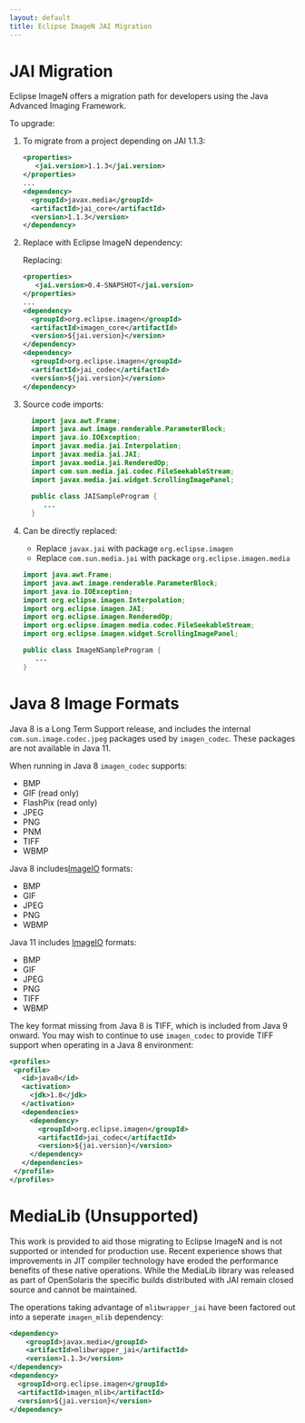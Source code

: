 ```yaml
---
layout: default
title: Eclipse ImageN JAI Migration
---
```

# JAI Migration

Eclipse ImageN offers a migration path for developers using the Java Advanced Imaging Framework.

To upgrade:

1. To migrate from a project depending on JAI 1.1.3:
   
   ```XML
   <properties>
      <jai.version>1.1.3</jai.version>
   </properties>
   ...
   <dependency>
     <groupId>javax.media</groupId>
     <artifactId>jai_core</artifactId>
     <version>1.1.3</version>
   </dependency>
   ```

2. Replace with Eclipse ImageN dependency:
   
   Replacing:
   
   ```XML
   <properties>
      <jai.version>0.4-SNAPSHOT</jai.version>
   </properties>
   ...
   <dependency>
     <groupId>org.eclipse.imagen</groupId>
     <artifactId>imagen_core</artifactId>
     <version>${jai.version}</version>
   </dependency>
   <dependency>
     <groupId>org.eclipse.imagen</groupId>
     <artifactId>jai_codec</artifactId>
     <version>${jai.version}</version>
   </dependency>
   ```

3. Source code imports:
   
   ```Java
     import java.awt.Frame;
     import java.awt.image.renderable.ParameterBlock;
     import java.io.IOException;
     import javax.media.jai.Interpolation;
     import javax.media.jai.JAI;
     import javax.media.jai.RenderedOp;
     import com.sun.media.jai.codec.FileSeekableStream;
     import javax.media.jai.widget.ScrollingImagePanel;
     
     public class JAISampleProgram {
        ...
     }
   ```

3. Can be directly replaced:
   
   * Replace `javax.jai` with package `org.eclipse.imagen`
   * Replace `com.sun.media.jai` with package `org.eclipse.imagen.media`
   
   ```Java
   import java.awt.Frame;
   import java.awt.image.renderable.ParameterBlock;
   import java.io.IOException;
   import org.eclipse.imagen.Interpolation;
   import org.eclipse.imagen.JAI;
   import org.eclipse.imagen.RenderedOp;
   import org.eclipse.imagen.media.codec.FileSeekableStream;
   import org.eclipse.imagen.widget.ScrollingImagePanel;

   public class ImageNSampleProgram {
      ...
   }
   ```

# Java 8 Image Formats

Java 8 is a Long Term Support release, and includes the internal `com.sun.image.codec.jpeg` packages used by `imagen_codec`. These packages are not available in Java 11.

When running in Java 8 `imagen_codec` supports:

* BMP
* GIF (read only)
* FlashPix (read only)
* JPEG
* PNG
* PNM
* TIFF
* WBMP

Java 8 includes[ImageIO](https://docs.oracle.com/javase/8/docs/api/javax/imageio/package-summary.html) formats:

* BMP
* GIF
* JPEG
* PNG
* WBMP

Java 11 includes [ImageIO](https://docs.oracle.com/en/java/javase/11/docs/api/java.desktop/javax/imageio/package-summary.html) formats:

* BMP
* GIF
* JPEG
* PNG
* TIFF
* WBMP

The key format missing from Java 8 is TIFF, which is included from Java 9 onward. You may wish to continue to use `imagen_codec` to provide TIFF support when operating in a Java 8 environment:

```XML
<profiles>
 <profile>
   <id>java8</id>
   <activation>
     <jdk>1.8</jdk>
   </activation>
   <dependencies>
     <dependency>
       <groupId>org.eclipse.imagen</groupId>
       <artifactId>jai_codec</artifactId>
       <version>${jai.version}</version>
     </dependency>
   </dependencies>
 </profile>
</profiles>
```

# MediaLib (Unsupported)

This work is provided to aid those migrating to Eclipse ImageN and is not supported or intended for production use. Recent experience shows that improvements in JIT compiler technology have eroded the performance benefits of these native operations. While the MediaLib library was released as part of OpenSolaris the specific builds distributed with JAI remain closed source and cannot be maintained.

The operations taking advantage of `mlibwrapper_jai` have been factored out into a seperate `imagen_mlib` dependency:

```XML
<dependency>
    <groupId>javax.media</groupId>
    <artifactId>mlibwrapper_jai</artifactId>
    <version>1.1.3</version>
</dependency>
<dependency>
  <groupId>org.eclipse.imagen</groupId>
  <artifactId>imagen_mlib</artifactId>
  <version>${jai.version}</version>
</dependency>
```

